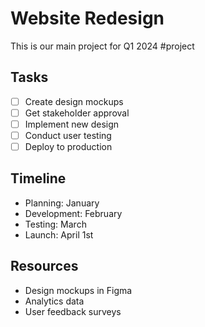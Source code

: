 # Website Redesign

This is our main project for Q1 2024 #project

## Tasks
- [ ] Create design mockups
- [ ] Get stakeholder approval
- [ ] Implement new design
- [ ] Conduct user testing
- [ ] Deploy to production

## Timeline
- Planning: January
- Development: February
- Testing: March
- Launch: April 1st

## Resources
- Design mockups in Figma
- Analytics data
- User feedback surveys
